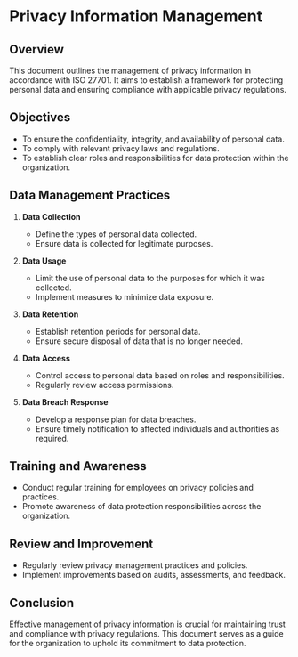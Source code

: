 # Privacy Information Management

## Overview

This document outlines the management of privacy information in accordance with ISO 27701. It aims to establish a framework for protecting personal data and ensuring compliance with applicable privacy regulations.

## Objectives

- To ensure the confidentiality, integrity, and availability of personal data.
- To comply with relevant privacy laws and regulations.
- To establish clear roles and responsibilities for data protection within the organization.

## Data Management Practices

1. **Data Collection**
   - Define the types of personal data collected.
   - Ensure data is collected for legitimate purposes.

2. **Data Usage**
   - Limit the use of personal data to the purposes for which it was collected.
   - Implement measures to minimize data exposure.

3. **Data Retention**
   - Establish retention periods for personal data.
   - Ensure secure disposal of data that is no longer needed.

4. **Data Access**
   - Control access to personal data based on roles and responsibilities.
   - Regularly review access permissions.

5. **Data Breach Response**
   - Develop a response plan for data breaches.
   - Ensure timely notification to affected individuals and authorities as required.

## Training and Awareness

- Conduct regular training for employees on privacy policies and practices.
- Promote awareness of data protection responsibilities across the organization.

## Review and Improvement

- Regularly review privacy management practices and policies.
- Implement improvements based on audits, assessments, and feedback.

## Conclusion

Effective management of privacy information is crucial for maintaining trust and compliance with privacy regulations. This document serves as a guide for the organization to uphold its commitment to data protection.